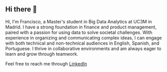 ## Hi there 👋

Hi, I'm Francisco, a Master's student in Big Data Analytics at UC3M in Madrid. I have a strong foundation in finance and product management, paired with a passion for using data to solve societal challenges. With experience in organizing and communicating complex ideas, I can engage with both technical and non-technical audiences in English, Spanish, and Portuguese. I thrive in collaborative environments and am always eager to learn and grow through teamwork.

Feel free to reach me through [LinkedIn](https://www.linkedin.com/in/francisco-wagner/)
